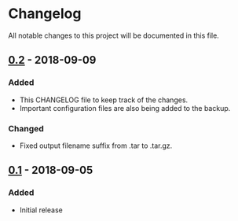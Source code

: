 # Changelog
All notable changes to this project will be documented in this file.

## [0.2] - 2018-09-09
### Added
- This CHANGELOG file to keep track of the changes.
- Important configuration files are also being added to the backup.

### Changed
- Fixed output filename suffix from .tar to .tar.gz.

## [0.1] - 2018-09-05
### Added
- Initial release

[0.2]: https://github.com/nvansluis/checkpoint-vsx-save-configuration/tree/2b1067a7dfbe80dae3b7c702fda751ce397babcf
[0.1]: https://github.com/nvansluis/checkpoint-vsx-save-configuration/tree/cfd23cb207794d3cf50ff9f906c97dfed66e3495
